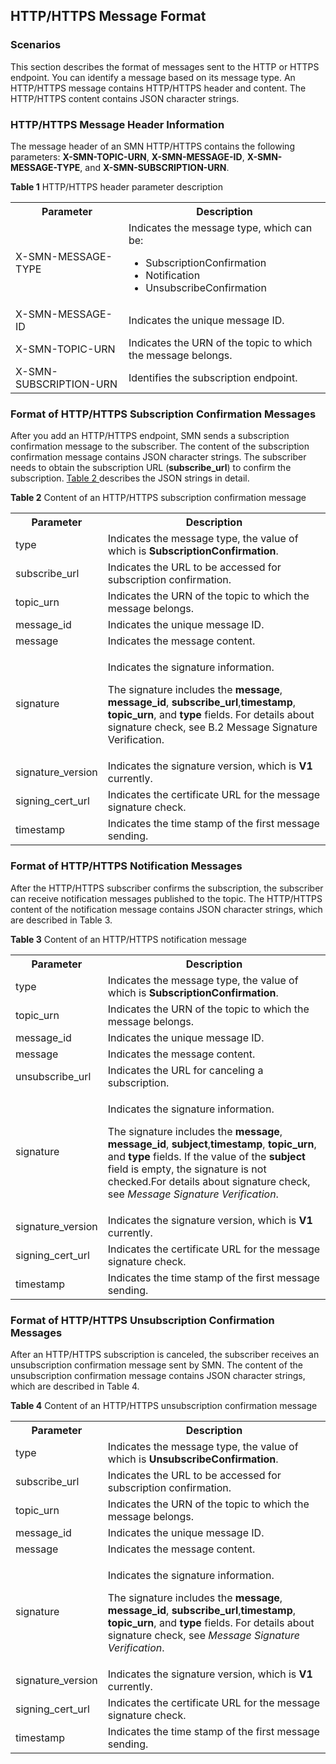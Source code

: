 

## HTTP/HTTPS Message Format

### Scenarios

This section describes the format of messages sent to the HTTP or HTTPS endpoint. You can identify a message based on its message type. An HTTP/HTTPS message contains HTTP/HTTPS header and content. The HTTP/HTTPS content contains JSON character strings.

### HTTP/HTTPS Message Header Information

The message header of an SMN HTTP/HTTPS contains the following parameters: **X-SMN-TOPIC-URN**, **X-SMN-MESSAGE-ID**, **X-SMN-MESSAGE-TYPE**, and **X-SMN-SUBSCRIPTION-URN**.

**Table 1** HTTP/HTTPS header parameter description

<table>
<tr>
<th>Parameter</th>
<th>Description</th>
</tr>
<tr>
<td> X-SMN-MESSAGE-TYPE </td>
<td>Indicates the message type, which can be:                   
                                                                                        
<ul><li>SubscriptionConfirmation</li>                                  
                                                                                        
<li>Notification</li>                                                                                                                                
<li>UnsubscribeConfirmation</li></ul> </td>
</tr>
<tr>
<td> X-SMN-MESSAGE-ID</td>
<td>Indicates the unique message ID. </td>
</tr>
<tr>
<td>X-SMN-TOPIC-URN</td>
<td>Indicates the URN of the topic to which the message belongs. </td>
</tr>
<tr>
<td>X-SMN-SUBSCRIPTION-URN</td>
<td>Identifies the subscription endpoint.</td>
</tr>
</table> 

### Format of HTTP/HTTPS Subscription Confirmation Messages

After you add an HTTP/HTTPS endpoint, SMN sends a subscription confirmation message to the subscriber. The content of the subscription confirmation message contains JSON character strings. The subscriber needs to obtain the subscription URL (**subscribe\_url**) to confirm the subscription. <a href="#table2">Table 2 </a>describes the JSON strings in detail.

<a name="table2">**Table 2** Content of an HTTP/HTTPS subscription confirmation message</a>
<table>
<tr>
<th>Parameter</th>
<th>Description</th>
</tr>
<tr>
<td> type   </td>
<td>Indicates the message type, the value of which is <b>SubscriptionConfirmation</b>.
</tr>
<tr>
<td>subscribe_url </td>
<td>Indicates the URL to be accessed for subscription confirmation.  </td>
</tr>
<tr>
<td> topic_urn </td>
<td>Indicates the URN of the topic to which the message belongs.  </td>
</tr>
<tr>
<td>message_id </td>
<td> Indicates the unique message ID.</td>
</tr>
<tr>
<td> message </td>
<td> Indicates the message content.</td>
</tr>
<tr>
<td> signature</td>
<td> <p>Indicates the signature information.</p> 
<p>The signature includes the <b>message</b>, <b>message_id</b>, <b>subscribe_url</b>,<b>timestamp</b>, <b>topic_urn</b>, and <b>type</b> fields. For details about signature check, see B.2 Message Signature Verification. </p></td>
</tr>
<tr>
<td> signature_version</td>
<td> Indicates the signature version, which is <b>V1</b> currently. </td>
</tr>
<tr>
<td> signing_cert_url</td>
<td> Indicates the certificate URL for the message signature check. </td>
</tr>
<tr>
<td> timestamp</td>
<td> Indicates the time stamp of the first message sending. </td>
</tr>
</table> 

### Format of HTTP/HTTPS Notification Messages

After the HTTP/HTTPS subscriber confirms the subscription, the subscriber can receive notification messages published to the topic. The HTTP/HTTPS content of the notification message contains JSON character strings, which are described in Table 3.

**Table 3** Content of an HTTP/HTTPS notification message

<table>
<tr>
<th>Parameter</th>
<th>Description</th>
</tr>
<tr>
<td> type   </td>
<td>Indicates the message type, the value of which is <b>SubscriptionConfirmation</b>.
</tr>
<tr>
<td>topic_urn  </td>
<td>Indicates the URN of the topic to which the message belongs.   </td>
</tr>

<tr>
<td>message_id </td>
<td> Indicates the unique message ID.</td>
</tr>
<tr>
<td> message </td>
<td> Indicates the message content.</td>
</tr>
<tr>
<td>  unsubscribe_url </td>
<td>Indicates the URL for canceling a subscription. </td>
</tr>
<tr>
<td> signature</td>
<td> <p>Indicates the signature information.</p> 
<p>The signature includes the <b>message</b>, <b>message_id</b>, <b>subject</b>,<b>timestamp</b>, <b>topic_urn</b>, and <b>type</b> fields. If the value of the <b>subject</b> field is empty, the signature is not checked.For details about signature check, see <i>Message Signature Verification</i>. </p></td>
</tr>
<tr>
<td> signature_version</td>
<td> Indicates the signature version, which is <b>V1</b> currently. </td>
</tr>
<tr>
<td> signing_cert_url</td>
<td> Indicates the certificate URL for the message signature check. </td>
</tr>
<tr>
<td> timestamp</td>
<td> Indicates the time stamp of the first message sending. </td>
</tr>
</table> 

### Format of HTTP/HTTPS Unsubscription Confirmation Messages

After an HTTP/HTTPS subscription is canceled, the subscriber receives an unsubscription confirmation message sent by SMN. The content of the unsubscription confirmation message contains JSON character strings, which are described in Table 4.

**Table 4** Content of an HTTP/HTTPS unsubscription confirmation message


<table>
<tr>
<th>Parameter</th>
<th>Description</th>
</tr>
<tr>
<td> type   </td>
<td>Indicates the message type, the value of which is <b>UnsubscribeConfirmation</b>.
</tr>
<tr>
<td>subscribe_url </td>
<td>Indicates the URL to be accessed for subscription confirmation.  </td>
</tr>
<tr>
<td> topic_urn </td>
<td>Indicates the URN of the topic to which the message belongs.  </td>
</tr>
<tr>
<td>message_id </td>
<td> Indicates the unique message ID.</td>
</tr>
<tr>
<td> message </td>
<td> Indicates the message content.</td>
</tr>
<tr>
<td> signature</td>
<td> <p>Indicates the signature information.</p> 
<p>The signature includes the <b>message</b>, <b>message_id</b>, <b>subscribe_url</b>,<b>timestamp</b>, <b>topic_urn</b>, and <b>type</b> fields. For details about signature check, see <i>Message Signature Verification</i>. </p></td>
</tr>
<tr>
<td> signature_version</td>
<td> Indicates the signature version, which is <b>V1</b> currently. </td>
</tr>
<tr>
<td> signing_cert_url</td>
<td> Indicates the certificate URL for the message signature check. </td>
</tr>
<tr>
<td> timestamp</td>
<td> Indicates the time stamp of the first message sending. </td>
</tr>
</table> 

